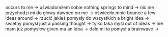 occurs to me -> uświadomiłem sobie
nothing springs to mind -> nic nie przychodzi mi do głowy
dawned on me -> oświeciło mnie
bounce a few ideas around -> rzucić jakieś pomysły do wszystkich 
a bright idea -> świetny pomysł
just a passing thought -> tylko taka myśl
out of ideas -> nie mam już pomysłów
given ma an idea -> dało mi to pomysł
a brainwave ->